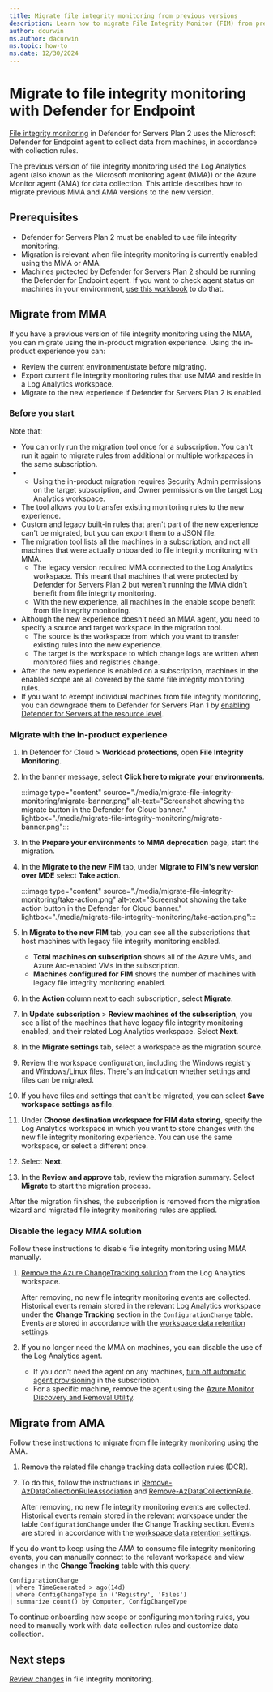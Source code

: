 ```yaml
---
title: Migrate file integrity monitoring from previous versions
description: Learn how to migrate File Integrity Monitor (FIM) from previous versions.
author: dcurwin
ms.author: dacurwin
ms.topic: how-to
ms.date: 12/30/2024
---
```


# Migrate to file integrity monitoring with Defender for Endpoint

[File integrity monitoring](file-integrity-monitoring-overview.md) in Defender for Servers Plan 2 uses the Microsoft Defender for Endpoint agent to collect data from machines, in accordance with collection rules.

The previous version of file integrity monitoring used the Log Analytics agent (also known as the Microsoft monitoring agent (MMA)) or the Azure Monitor agent (AMA) for data collection. This article describes how to migrate previous MMA and AMA versions to the new version.

## Prerequisites

- Defender for Servers Plan 2 must be enabled to use file integrity monitoring.
- Migration is relevant when file integrity monitoring is currently enabled using the MMA or AMA.
- Machines protected by Defender for Servers Plan 2 should be running the Defender for Endpoint agent. If you want to check agent status on machines in your environment, [use this workbook](https://aka.ms/DfServersDashboard) to do that.


## Migrate from MMA 

If you have a previous version of file integrity monitoring using the MMA, you can migrate using the in-product migration experience. Using the in-product experience you can:

- Review the current environment/state before migrating.
- Export current file integrity monitoring rules that use MMA and reside in a Log Analytics workspace.
- Migrate to the new experience if Defender for Servers Plan 2 is enabled.

### Before you start

Note that:

- You can only run the migration tool once for a subscription. You can't run it again to migrate rules from additional or multiple workspaces in the same subscription.
- - Using the in-product migration requires Security Admin permissions on the target subscription, and Owner permissions on the target Log Analytics workspace.
- The tool allows you to transfer existing monitoring rules to the new experience.
- Custom and legacy built-in rules that aren't part of the new experience can't be migrated, but you can export them to a JSON file.
- The migration tool lists all the machines in a subscription, and not all machines that were actually onboarded to file integrity monitoring with MMA.
  - The legacy version required MMA connected to the Log Analytics workspace. This meant that machines that were protected by Defender for Servers Plan 2 but weren't running the MMA didn't benefit from file integrity monitoring.
  - With the new experience, all machines in the enable scope benefit from file integrity monitoring.
- Although the new experience doesn't need an MMA agent, you need to specify a source and target workspace in the migration tool.
  - The source is the workspace from which you want to transfer existing rules into the new experience.
  - The target is the workspace to which change logs are written when monitored files and registries change.
- After the new experience is enabled on a subscription, machines in the enabled scope are all covered by the same file integrity monitoring rules.
- If you want to exempt individual machines from file integrity monitoring, you can downgrade them to Defender for Servers Plan 1 by [enabling Defender for Servers at the resource level](/azure/defender-for-cloud/tutorial-enable-servers-plan#enable-plan-1-for-specific-resources).

### Migrate with the in-product experience

1. In Defender for Cloud > **Workload protections**, open **File Integrity Monitoring**.
1. In the banner message, select **Click here to migrate your environments**.

    :::image type="content" source="./media/migrate-file-integrity-monitoring/migrate-banner.png" alt-text="Screenshot showing the migrate button in the Defender for Cloud banner." lightbox="./media/migrate-file-integrity-monitoring/migrate-banner.png":::

1. In the **Prepare your environments to MMA deprecation** page, start the migration.
1. In the **Migrate to the new FIM** tab, under **Migrate to FIM's new version over MDE** select **Take action**.

    :::image type="content" source="./media/migrate-file-integrity-monitoring/take-action.png" alt-text="Screenshot showing the take action button in the Defender for Cloud banner." lightbox="./media/migrate-file-integrity-monitoring/take-action.png":::

1. In **Migrate to the new FIM** tab, you can see all the subscriptions that host machines with legacy file integrity monitoring enabled.
    - **Total machines on subscription** shows all of the Azure VMs, and Azure Arc-enabled VMs in the subscription.
    - **Machines configured for FIM** shows the number of machines with legacy file integrity monitoring enabled.
1. In the **Action** column next to each subscription, select **Migrate**.
1. In **Update subscription** > **Review machines of the subscription**, you see a list of the machines that have legacy file integrity monitoring enabled, and their related Log Analytics workspace. Select **Next**.
1. In the **Migrate settings** tab, select a workspace as the migration source.
1. Review the workspace configuration, including the Windows registry and Windows/Linux files. There's an indication whether settings and files can be migrated.
1. If you have files and settings that can't be migrated, you can select **Save workspace settings as file**.
1. Under **Choose destination workspace for FIM data storing**, specify the Log Analytics workspace in which you want to store changes with the new file integrity monitoring experience. You can use the same workspace, or select a different once.
1. Select **Next**.
1. In the **Review and approve** tab, review the migration summary. Select **Migrate** to start the migration process.

After the migration finishes, the subscription is removed from the migration wizard and migrated file integrity monitoring rules are applied.

### Disable the legacy MMA solution

Follow these instructions to disable file integrity monitoring using MMA manually.

1. [Remove the Azure ChangeTracking solution](/azure/automation/change-tracking/remove-feature#remove-changetracking-solution) from the Log Analytics workspace.

    After removing, no new file integrity monitoring events are collected. Historical events remain stored in the relevant Log Analytics workspace under the **Change Tracking** section in the `ConfigurationChange` table. Events are stored in accordance with the [workspace data retention settings](/azure/azure-monitor/logs/data-retention-configure).

1. If you no longer need the MMA on machines, you can disable the use of the Log Analytics agent.

    - If you don't need the agent on any machines, [turn off automatic agent provisioning](https://ms.portal.azure.com/#view/Microsoft_Azure_Security/DataCollectionBladeV2) in the subscription.
    - For a specific machine, remove the agent using the [Azure Monitor Discovery and Removal Utility](/azure/azure-monitor/agents/azure-monitor-agent-mma-removal-tool).

## Migrate from AMA

Follow these instructions to migrate from file integrity monitoring using the AMA.

1. Remove the related file change tracking data collection rules (DCR).
1. To do this, follow the instructions in [Remove-AzDataCollectionRuleAssociation](/powershell/module/az.monitor/remove-azdatacollectionruleassociation) and [Remove-AzDataCollectionRule](/powershell/module/az.monitor/remove-azdatacollectionrule).

    After removing, no new file integrity monitoring events are collected. Historical events remain stored in the relevant workspace under the table `ConfigurationChange` under the Change Tracking section. Events are stored in accordance with the [workspace data retention settings](/azure/azure-monitor/logs/data-retention-configure).

If you do want to keep using the AMA to consume file integrity monitoring events, you can manually connect to the relevant workspace and view changes in the **Change Tracking** table with this query.

```kusto
ConfigurationChange  
| where TimeGenerated > ago(14d)  
| where ConfigChangeType in ('Registry', 'Files')  
| summarize count() by Computer, ConfigChangeType
```

To continue onboarding new scope or configuring monitoring rules, you need to manually work with data collection rules and customize data collection.

## Next steps

[Review changes](file-integrity-monitoring-review-changes.md) in file integrity monitoring.
